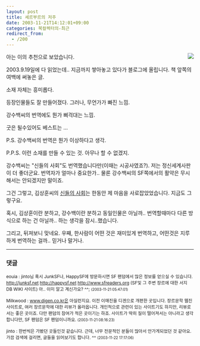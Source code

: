 ```yaml
---
layout: post
title: 셰르부르의 저주
date: 2003-11-21T14:12:01+09:00
categories: 북컬렉터의-최근
redirect_from:
  - /200
---
```


<a href="http://www.bandibook.com/search/subject_view.php?code=2321391" target="bb"><img src="http://www.bandibook.com/largeimage/2321391.jpg" align="right" ></a>아는 이의 추천으로 보았습니다.

2003.9.19일에 다 읽었는데.. 지금까지 쌓아놓고 있다가 블로그에 올립니다. 책 앞쪽의 여백에 써놓은 글.

> 

소재 자체는 흥미롭다.

등장인물들도 잘 만들어졌다. 그러나, 무언가가 빠진 느낌.

강수백씨의 번역에도 뭔가 삐걱대는 느낌.

굿은 될수있어도 베스트는 ...

P.S. 강수백씨의 번역은 뭔가 이상하다고 생각.

P.P.S. 이런 소재를 만들 수 있는 것. 아무나 할 수 없겠지.

강수백씨는 "신들의 사회"도 번역했습니다만(이때는 시공사였죠?). 저는 정신세계사판이 더 좋더군요. 번역자가 얼마나 중요한가.. 물론 강수백씨의 SF쪽에서의 활약은 무시해서는 안되겠지만 말이죠.

그건 그렇고, 김상훈씨의 <a href="/8" target="bb">신들의 사회</a>는 한동안 제 마음을 사로잡았었습니다. 지금도 그렇구요.

혹시, 김상훈이란 분하고, 강수백이란 분하고 동일인물은 아닐까.. 번역할때마다 다른 방식으로 하는 건 아닐까.. 하는 생각을 잠시..했습니다.

그리고, 뒤져보니 맞네요. 우째, 한사람이 어떤 것은 재미있게 번역하고, 어떤것은 지루하게 번역하는 걸까.. 믿거나 말거나.

* * *

### 댓글



<!--- cmt:438 --->
<!--- mail: --->
<!--- parent:0 --->

<small class=comment>eouia : jinto님 혹시 JunkSF나, HappySF에 방문하시면 SF 팬덤에서 많은 정보를 얻으실 수 있습니다. <a href="http://junksf.net">http://junksf.net</a> <a href="http://happysf.net">http://happysf.net</a> <a href="http://www.sfreaders.org">http://www.sfreaders.org</a> (SF및 그 주변 장르에 대한 서지 DB WIKI 사이트)  아.. 이미 알고 계신가요? ^^; <small>(2003-11-21 05:47:01)</small></small>


<!--- cmt:439 --->
<!--- mail: --->
<!--- parent:0 --->

<small class=comment>Milkwood : www.digen.co.kr은 아실런지요.   이전 이매진을 디겐으로 개편한 곳입니다. 장르문학 웹진 사이트로, 여러 장르문학에 대한 리뷰가 올라옵니다. 개인적으로 관련이 있는 사이트기도 하지만, 리뷰로서는 좋은 곳이죠.  다만 팬덤의 참여가 적은 곳이기는 하죠. 사이트가 딱히 질이 떨어져서는 아니라고 생각합니다만, SF 팬덤은 SF 팬덤이니까요. <small>(2003-11-21 08:16:23)</small></small>


<!--- cmt:440 --->
<!--- mail: --->
<!--- parent:0 --->

<small class=comment>jinto : 한번씩은 가봤던 곳들인것 같습니다. 근데, 너무 전문적인 분들이 많아서 안가게되었던 것 같아요.  가끔 검색에 걸리면, 글들을 읽어보기도 합니다. ^^ <small>(2003-11-22 17:17:06)</small></small>

